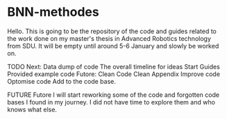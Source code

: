 # BNN-methodes

Hello. This is going to be the repository of the code and guides related to the work done on my master's thesis in Advanced Robotics technology from SDU. It will be empty until around 5-6 January and slowly be worked on.

TODO Next:
Data dump of code
The overall timeline for ideas
Start Guides
Provided example code
Futore:
Clean Code
Clean Appendix
Improve code
Optomise code
Add to the code base.

FUTURE Futore
I will start reworking some of the code and forgotten code bases I found in my journey. I did not have time to explore them and who knows what else.
